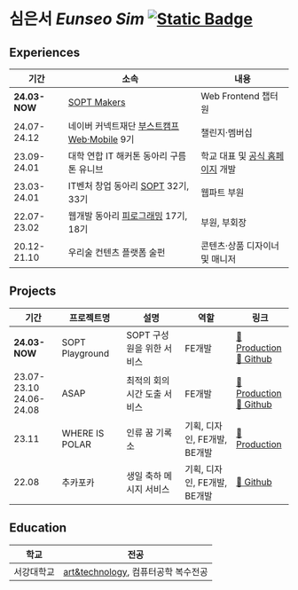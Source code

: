 # 심은서 *Eunseo Sim* <a href="https://love2luck.vercel.app/"><img alt="Static Badge" src="https://img.shields.io/badge/%EB%B0%A9%EB%AA%85%EB%A1%9D%EC%9D%84_%EB%82%A8%EA%B2%A8%EB%B3%B4%EC%84%B8%EC%9A%94-green?style=for-the-badge&logo=stackexchange&logoColor=%23fff"></a>
</a>

## Experiences
| 기간 | 소속 | 내용 |
|------|------|------|
| **24.03-NOW** | [SOPT Makers](https://makers.sopt.org/) | Web Frontend 챕터원 |
| 24.07-24.12 | 네이버 커넥트재단 [부스트캠프 Web·Mobile](https://boostcamp.connect.or.kr/program_wm.html) 9기 | 챌린지·멤버십 |
| 23.09-24.01 | 대학 연합 IT 해커톤 동아리 구름톤 유니브 | 학교 대표 및 [공식 홈페이지](https://9oormthon.university/) 개발 |
| 23.03-24.01 | IT벤처 창업 동아리 [SOPT](https://www.sopt.org/) 32기, 33기 | 웹파트 부원 |
| 22.07-23.02 | 웹개발 동아리 [피로그래밍](https://pirogramming.com/) 17기, 18기 | 부원, 부회장 |
| 20.12-21.10 | 우리술 컨텐츠 플랫폼 술펀 | 콘텐츠·상품 디자이너 및 매니저 |

## Projects
| 기간 | 프로젝트명 | 설명 | 역할 | 링크 |
|------|------|------|------|------|
| **24.03-NOW** | SOPT Playground | SOPT 구성원을 위한 서비스 | FE개발 | [🔗 Production](https://playground.sopt.org/) <br/> [👾 Github](https://github.com/sopt-makers/sopt-playground-frontend) |
| 23.07-23.10<br/>24.06-24.08 | ASAP | 최적의 회의시간 도출 서비스 | FE개발 | [🔗 Production](https://www.beginwithasap.com/) <br/> [👾 Github](https://github.com/ASAP-as-soon-as-possible/ASAP_Client) |
| 23.11 | WHERE IS POLAR | 인류 꿈 기록소 | 기획, 디자인, FE개발, BE개발 | [🔗 Production](https://whereispolar.com) |
| 22.08 | 추카포카 | 생일 축하 메시지 서비스 | 기획, 디자인, FE개발, BE개발 | [👾 Github](https://github.com/Piro17-Project-Birthday/Piro17-Project-Birthday) |

## Education
| 학교 | 전공 |
|------|------|
| 서강대학교 | [art&technology](https://creative.sogang.ac.kr/about/), 컴퓨터공학 복수전공 |
